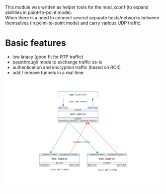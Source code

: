 <p>
 This module was written as helper tools for the mod_xconf (to expand abillities in point-to-point mode).<br>
 When there is a need to connect several separate hosts/networks between themselves (in point-to-point mode) and carry various UDP traffic.<br>
</p>

# Basic features
 - low latacy (good fit for RTP traffic)
 - passthrough mode to exchange traffic as-is
 - authentication and encryption traffic (based on RC4)
 - add / remove tunnels in a real time 

<div aling="center">
 <img src='https://github.com/akscf/mod_udptun/blob/main/bin/schema.png'>
</div>


